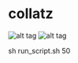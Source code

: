# collatz

![alt tag](https://raw.githubusercontent.com/tobijahu/collatz/output/collatz-tree-50.png)
![alt tag](https://raw.githubusercontent.com/tobijahu/collatz/output/iteration-steps-comparison-50.png)

sh run_script.sh 50